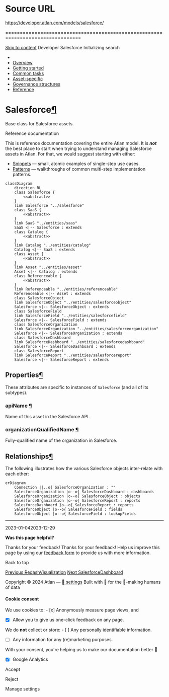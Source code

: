 # Source URL
https://developer.atlan.com/models/salesforce/

================================================================================

<!--
canonical: https://developer.atlan.com/models/salesforce/
meta-content-security-policy: object-src 'none'; base-uri 'self'; manifest-src 'self'; media-src 'self';
meta-description: Dear Developers
meta-generator: mkdocs-1.6.1, mkdocs-material-9.6.14
meta-og-description: Dear Developers
meta-og-image: https://developer.atlan.com/assets/images/social/models/salesforce/index.png
meta-og-image-height: 630
meta-og-image-type: image/png
meta-og-image-width: 1200
meta-og-title: Salesforce - Developer
meta-og-type: website
meta-og-url: https://developer.atlan.com/models/salesforce/
meta-twitter:card: summary_large_image
meta-twitter:description: Dear Developers
meta-twitter:image: https://developer.atlan.com/assets/images/social/models/salesforce/index.png
meta-twitter:title: Salesforce - Developer
meta-viewport: width=device-width,initial-scale=1
title: Salesforce - Developer
-->

[Skip to content](#salesforce) Developer Salesforce Initializing search 

* 
* [Overview](../..)
* [Getting started](../../getting-started/)
* [Common tasks](../../snippets/)
* [Asset\-specific](../../patterns/)
* [Governance structures](../../governance/)
* [Reference](../../reference/)

Salesforce[¶](#salesforce "Permanent link")
===========================================

Base class for Salesforce assets.

Reference documentation

This is reference documentation covering the entire Atlan model. It is ***not*** the best place to start when trying to understand managing Salesforce assets in Atlan. For that, we would suggest starting with either:

* [Snippets](../../snippets/) — small, atomic examples of single\-step use cases.
* [Patterns](../../patterns/) — walkthroughs of common multi\-step implementation patterns.

```
classDiagram
    direction RL
    class Salesforce {
        <<abstract>>
    }
    link Salesforce "../salesforce"
    class SaaS {
        <<abstract>>
    }
    link SaaS "../entities/saas"
    SaaS <|-- Salesforce : extends
    class Catalog {
        <<abstract>>
    }
    link Catalog "../entities/catalog"
    Catalog <|-- SaaS : extends
    class Asset {
        <<abstract>>
    }
    link Asset "../entities/asset"
    Asset <|-- Catalog : extends
    class Referenceable {
        <<abstract>>
    }
    link Referenceable "../entities/referenceable"
    Referenceable <|-- Asset : extends
    class SalesforceObject
    link SalesforceObject "../entities/salesforceobject"
    Salesforce <|-- SalesforceObject : extends
    class SalesforceField
    link SalesforceField "../entities/salesforcefield"
    Salesforce <|-- SalesforceField : extends
    class SalesforceOrganization
    link SalesforceOrganization "../entities/salesforceorganization"
    Salesforce <|-- SalesforceOrganization : extends
    class SalesforceDashboard
    link SalesforceDashboard "../entities/salesforcedashboard"
    Salesforce <|-- SalesforceDashboard : extends
    class SalesforceReport
    link SalesforceReport "../entities/salesforcereport"
    Salesforce <|-- SalesforceReport : extends
```

Properties[¶](#properties "Permanent link")
-------------------------------------------

These attributes are specific to instances of `Salesforce` (and all of its subtypes).

### apiName [¶](#apiname "Permanent link")

Name of this asset in the Salesforce API.

### organizationQualifiedName [¶](#organizationqualifiedname "Permanent link")

Fully\-qualified name of the organization in Salesforce.

Relationships[¶](#relationships "Permanent link")
-------------------------------------------------

The following illustrates how the various Salesforce objects inter\-relate with each other:

```
erDiagram
    Connection ||..o{ SalesforceOrganization : ""
    SalesforceOrganization |o--o{ SalesforceDashboard : dashboards
    SalesforceOrganization |o--o{ SalesforceObject : objects
    SalesforceOrganization |o--o{ SalesforceReport : reports
    SalesforceDashboard }o--o{ SalesforceReport : reports
    SalesforceObject |o--o{ SalesforceField : fields
    SalesforceObject |o--o{ SalesforceField : lookupFields
```

---

2023\-01\-042023\-12\-29

**Was this page helpful?**

Thanks for your feedback! Thanks for your feedback! Help us improve this page by using our [feedback form](https://docs.google.com/forms/d/e/1FAIpQLScfoq7vqEn8S4QvN0ehPp0MRy6WYK5x-okJDqD69lHgoPPWtg/viewform?usp=pp_url&entry.1800719315=/models/salesforce/) to provide us with more information. 

Back to top

[Previous RedashVisualization](../entities/redashvisualization/) [Next SalesforceDashboard](../entities/salesforcedashboard/) 

Copyright © 2024 Atlan — [🍪 settings](#__consent) 
Built with 💙 for the 🤖\-making humans of data 

#### Cookie consent

We use cookies to: - [x] Anonymously measure page views, and
- [x] Allow you to give us one\-click feedback on any page.

 We do **not** collect or store: - [ ] Any personally identifiable information.
- [ ] Any information for any (re)marketing purposes.

 With your consent, you're helping us to make our documentation better 💙

- [x] Google Analytics

Accept

Reject

Manage settings


